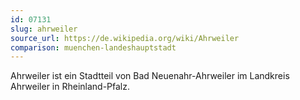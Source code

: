 ```yaml
---
id: 07131
slug: ahrweiler
source_url: https://de.wikipedia.org/wiki/Ahrweiler
comparison: muenchen-landeshauptstadt
---
```


Ahrweiler ist ein Stadtteil von Bad Neuenahr-Ahrweiler im Landkreis Ahrweiler in Rheinland-Pfalz.

